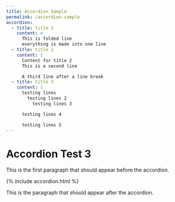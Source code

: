 ```yaml
---
title: Accordion Sample
permalink: /accordion-sample
accordion:
  - title: title 1
    content: >
      This is folded line
      everything is made into one line
  - title: title 2
    content: |
      Content for title 2
      This is a second line

      A third line after a line break
  - title: title 3
    content: |
      testing lines
        testing lines 2
          testing lines 3

      testing lines 4

      testing lines 5
---
```


# Accordion Test 3

This is the first paragraph that should appear before the accordion.

{% include accordion.html %}

This is the paragraph that should appear after the accordion.